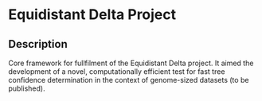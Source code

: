 # Equidistant Delta Project

## Description

Core framework for fullfilment of the Equidistant Delta project.
It aimed the development of a novel, computationally efficient test for fast tree confidence determination in the context of genome-sized datasets (to be published).